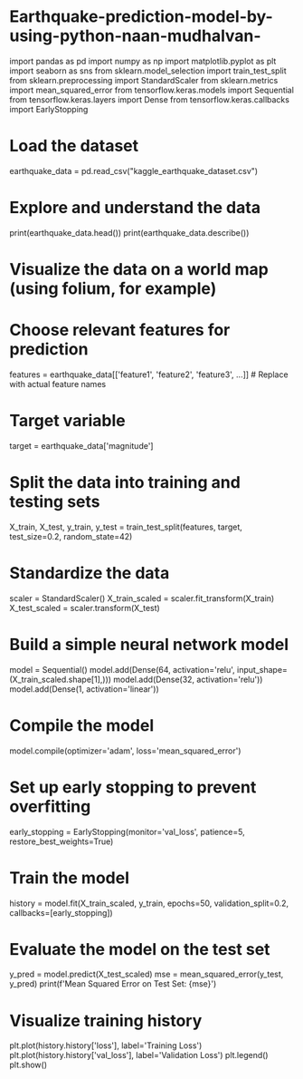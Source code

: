 # Earthquake-prediction-model-by-using-python-naan-mudhalvan-
import pandas as pd
import numpy as np
import matplotlib.pyplot as plt
import seaborn as sns
from sklearn.model_selection import train_test_split
from sklearn.preprocessing import StandardScaler
from sklearn.metrics import mean_squared_error
from tensorflow.keras.models import Sequential
from tensorflow.keras.layers import Dense
from tensorflow.keras.callbacks import EarlyStopping

# Load the dataset
earthquake_data = pd.read_csv("kaggle_earthquake_dataset.csv")

# Explore and understand the data
print(earthquake_data.head())
print(earthquake_data.describe())

# Visualize the data on a world map (using folium, for example)

# Choose relevant features for prediction
features = earthquake_data[['feature1', 'feature2', 'feature3', ...]]  # Replace with actual feature names

# Target variable
target = earthquake_data['magnitude']

# Split the data into training and testing sets
X_train, X_test, y_train, y_test = train_test_split(features, target, test_size=0.2, random_state=42)

# Standardize the data
scaler = StandardScaler()
X_train_scaled = scaler.fit_transform(X_train)
X_test_scaled = scaler.transform(X_test)

# Build a simple neural network model
model = Sequential()
model.add(Dense(64, activation='relu', input_shape=(X_train_scaled.shape[1],)))
model.add(Dense(32, activation='relu'))
model.add(Dense(1, activation='linear'))

# Compile the model
model.compile(optimizer='adam', loss='mean_squared_error')

# Set up early stopping to prevent overfitting
early_stopping = EarlyStopping(monitor='val_loss', patience=5, restore_best_weights=True)

# Train the model
history = model.fit(X_train_scaled, y_train, epochs=50, validation_split=0.2, callbacks=[early_stopping])

# Evaluate the model on the test set
y_pred = model.predict(X_test_scaled)
mse = mean_squared_error(y_test, y_pred)
print(f'Mean Squared Error on Test Set: {mse}')

# Visualize training history
plt.plot(history.history['loss'], label='Training Loss')
plt.plot(history.history['val_loss'], label='Validation Loss')
plt.legend()
plt.show()
